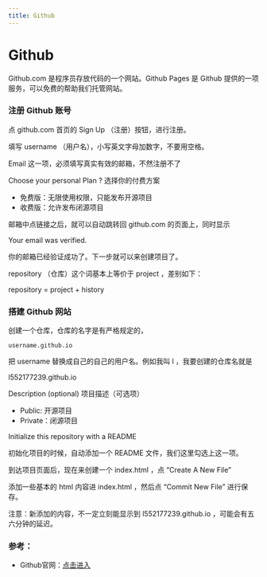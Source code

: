 ```yaml
---
title: Github
---
```


# Github

Github.com 是程序员存放代码的一个网站。Github Pages 是 Github 提供的一项服务，可以免费的帮助我们托管网站。

### 注册 Github 账号

点 github.com 首页的 Sign Up （注册）按钮，进行注册。

填写 username （用户名），小写英文字母加数字，不要用空格。

Email 这一项，必须填写真实有效的邮箱，不然注册不了

Choose your personal Plan ? 选择你的付费方案

 - 免费版：无限使用权限，只能发布开源项目
 - 收费版：允许发布闭源项目

邮箱中点链接之后，就可以自动跳转回 github.com 的页面上，同时显示

Your email was verified.

你的邮箱已经验证成功了。下一步就可以来创建项目了。

repository （仓库）这个词基本上等价于 project ，差别如下：

repository = project + history

### 搭建 Github 网站

创建一个仓库，仓库的名字是有严格规定的，
```
username.github.io
```
把 username 替换成自己的自己的用户名。例如我叫 l ，我要创建的仓库名就是

l552177239.github.io

Description (optional) 项目描述（可选项）

 - Public: 开源项目
 - Private：闭源项目

Initialize this repository with a README 

初始化项目的时候，自动添加一个 README 文件，我们这里勾选上这一项。

到达项目页面后，现在来创建一个 index.html ，点 “Create A New File”

添加一些基本的 html 内容进 index.html ，然后点 “Commit New File” 进行保存。

注意：新添加的内容，不一定立刻能显示到 l552177239.github.io ，可能会有五六分钟的延迟。

### 参考：

 - Github官网：[点击进入](https://github.com/)